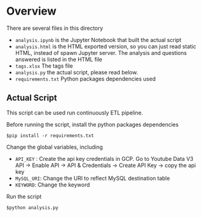 # Overview

There are several files in this directory

* `analysis.ipynb` is the Jupyter Notebook that built the actual script
* `analysis.html` is the HTML exported version, so you can just read static HTML, instead of spawn Jupyter server. The analysis and questions answered is listed in the HTML file
* `tags.xlsx` The tags file
* `analysis.py` the actual script, please read below.
* `requirements.txt` Python packages dependencies used


## Actual Script

This script can be used run continuously ETL pipeline.

Before running the script, install the python packages dependencies

```
$pip install -r requirements.txt
```

Change the global variables, including

* `API_KEY` : Create the api key credentials in GCP. Go to Youtube Data V3 API -> Enable API -> API & Credentials -> Create API Key -> copy the api key
* `MySQL_URI`: Change the URI to reflect MySQL destination table
* `KEYWORD`: Change the keyword

Run the script

```
$python analysis.py
```